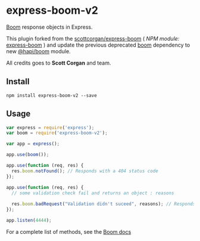 # express-boom-v2

[Boom](https://www.npmjs.org/package/boom) response objects in Express.


This plugin forked from the [scottcorgan/express-boom](https://github.com/scottcorgan/express-boom) ( *NPM module:* [express-boom](https://www.npmjs.com/package/express-boom) ) and update the previous deprecated [boom](https://www.npmjs.com/package/boom) dependency to new [@hapi/boom](https://www.npmjs.com/package/@hapi/boom) module.

All credits goes to **Scott Corgan** and team.

## Install

```
npm install express-boom-v2 --save
```

## Usage

```js
var express = require('express');
var boom = require('express-boom-v2');

var app = express();

app.use(boom());

app.use(function (req, res) {
  res.boom.notFound(); // Responds with a 404 status code
});

app.use(function (req, res) {
  // some validation check fail and returns an object : reasons
  
  res.boom.badRequest("Validation didn't suceed", reasons); // Responds Boom message + reasons object
});

app.listen(4444);
```

For a complete list of methods, see the [Boom docs](https://github.com/hapijs/boom#overview)
